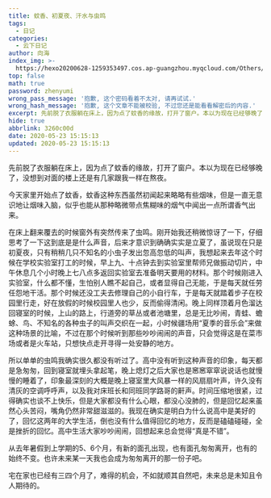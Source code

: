 ```yaml
---
title: 蚊香、初夏夜、汗水与虫鸣
tags:
  - 日记
categories:
  - 云下日记
author: 向海
index_img: >-
  https://hexo20200628-1259353497.cos.ap-guangzhou.myqcloud.com/Others/Fluid/about.png
top: false
math: true
password: zhenyumi
wrong_pass_message: '抱歉, 这个密码看着不太对, 请再试试.'
wrong_hash_message: '抱歉, 这个文章不能被校验, 不过您还是能看看解密后的内容.'
excerpt: 先前脱了衣服躺在床上，因为点了蚊香的缘故，打开了窗户。本以为现在已经够晚了，没想到对面的楼上还是有几家跟我一样在熬夜。
hide: true
abbrlink: 3260c00d
date: 2020-05-23 15:15:13
updated: 2020-05-23 15:15:13
---
```


先前脱了衣服躺在床上，因为点了蚊香的缘故，打开了窗户。本以为现在已经够晚了，没想到对面的楼上还是有几家跟我一样在熬夜。

今天家里开始点了蚊香，蚊香这种东西虽然初闻起来略略有些烟味，但是一直无意识地让烟味入脑，似乎也能从那种略微带点焦糊味的烟气中闻出一点所谓香气出来。

在床上翻来覆去的时候窗外有突然传来了虫鸣。刚开始我还稍微惊讶了一下，仔细思考了一下这到底是是什么声音，后来才意识到确确实实是立夏了，虽说现在只是初夏夜，只有稍稍几只不知名的小虫子发出忽高忽低的叫声，我想起来去年这个时候在学校实验室打工的时候，早上九、十点钟去到实验室里帮师兄做振动切片，中午休息几个小时晚上七八点多返回实验室去准备明天要用的材料。那个时候刚进入实验室，什么都不懂，生怕别人瞧不起自己，或者显得自己无能，于是每天就任劳任怨地干活。那个时候还没工夫去修理自己的小自行车，于是每天就踏着步子在校园里行走，好在放假的时候校园里人也少，反而偷得清闲。晚上同样顶着月色溜达回寝室的时候，上山的路上，行道旁的草丛或者池塘里，总是无比吵闹，青蛙、蟾蜍、鸟、不知名的各种虫子的叫声交织在一起，小时候疆场用“夏季的音乐会”来做这种场景的比喻，不过在那个时候听到那些吵吵闹闹的声音，只会觉得这是在菜市场或者是火车站，只想快点走开寻得一处安静的地方。

所以单单的虫鸣我确实很久都没有听过了。高中没有听到这种声音的印象，每天都是急匆匆，回到寝室就埋头拿起笔，晚上熄灯之后大家也是窸窸窣窣说说话也就慢慢的睡着了，印象最深刻的大概是晚上寝室里大风暴一样的风扇扇叶声，许久没有清灰的空调呼呼声，以及我对床班长和同班同学路哥的鼾声。时间压缩地很紧，过得确实也谈不上快乐，但是大家都没有什么心眼，都没心没肺的，但是回忆起来虽然心头苦闷，嘴角仍然非常甜滋滋的。我现在确实是明白为什么说高中是美好的了，回忆这两年的大学生活，倒也没有什么值得回忆的地方，反而是磕磕碰碰，全是挫折的回忆。高中生活大家吵吵闹闹，回想起来总会觉得“真是不错”。

从去年暑假到上学期的5、6个月，有新的面孔出现，也有面孔匆匆离开，也有的始终不变。也许未来某一天我也会成为匆匆离开的那一份子吧。

宅在家也已经有三四个月了，难得的机会，不如就顺其自然吧，未来总是未知且令人期待的。